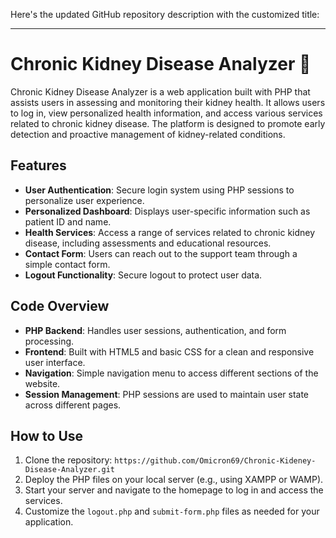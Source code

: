 Here's the updated GitHub repository description with the customized title:

---

# Chronic Kidney Disease Analyzer 🌿

Chronic Kidney Disease Analyzer is a web application built with PHP that assists users in assessing and monitoring their kidney health. It allows users to log in, view personalized health information, and access various services related to chronic kidney disease. The platform is designed to promote early detection and proactive management of kidney-related conditions.

## Features
- **User Authentication**: Secure login system using PHP sessions to personalize user experience.
- **Personalized Dashboard**: Displays user-specific information such as patient ID and name.
- **Health Services**: Access a range of services related to chronic kidney disease, including assessments and educational resources.
- **Contact Form**: Users can reach out to the support team through a simple contact form.
- **Logout Functionality**: Secure logout to protect user data.

## Code Overview
- **PHP Backend**: Handles user sessions, authentication, and form processing.
- **Frontend**: Built with HTML5 and basic CSS for a clean and responsive user interface.
- **Navigation**: Simple navigation menu to access different sections of the website.
- **Session Management**: PHP sessions are used to maintain user state across different pages.

## How to Use
1. Clone the repository: `https://github.com/Omicron69/Chronic-Kideney-Disease-Analyzer.git`
2. Deploy the PHP files on your local server (e.g., using XAMPP or WAMP).
3. Start your server and navigate to the homepage to log in and access the services.
4. Customize the `logout.php` and `submit-form.php` files as needed for your application.




